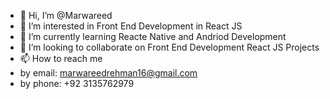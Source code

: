 - 👋 Hi, I’m @Marwareed
- 👀 I’m interested in Front End Development in React JS
- 🌱 I’m currently learning Reacte Native and Andriod Development
- 💞️ I’m looking to collaborate on Front End Development React JS Projects
- 📫 How to reach me 
- by email: marwareedrehman16@gmail.com  
- by phone: +92 3135762979

<!---
Marwareed/Marwareed is a ✨ special ✨ repository because its `README.md` (this file) appears on your GitHub profile.
You can click the Preview link to take a look at your changes.
--->

